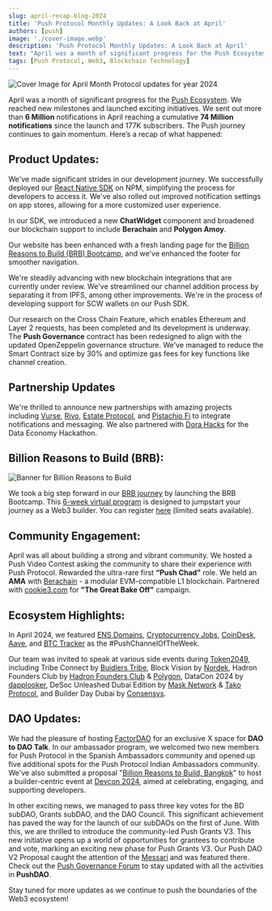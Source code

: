```yaml
---
slug: april-recap-blog-2024
title: 'Push Protocol Monthly Updates: A Look Back at April'
authors: [push]
image: './cover-image.webp'
description: 'Push Protocol Monthly Updates: A Look Back at April'
text: "April was a month of significant progress for the Push Ecosystem. Learn more about Push's dvelopments in the areas of product, partnerships, community, ecosystem highlights and more."
tags: [Push Protocol, Web3, Blockchain Technology]
---
```


![Cover Image for April Month Protocol updates for year 2024](./cover-image.webp)

<!--truncate-->

April was a month of significant progress for the [Push Ecosystem](https://push.org/frens). We reached new milestones and launched exciting initiatives. We sent out more than **6 Million** notifications in April reaching a cumulative **74 Million notifications** since the launch and 177K subscribers. The Push journey continues to gain momentum. Here’s a recap of what happened:

## Product Updates:

We've made significant strides in our development journey. We successfully deployed our [React Native SDK](https://www.npmjs.com/package/@pushprotocol/react-native-sdk) on NPM, simplifying the process for developers to access it. We've also rolled out improved notification settings on app stores, allowing for a more customized user experience.

In our SDK, we introduced a new **ChatWidget** component and broadened our blockchain support to include **Berachain** and **Polygon Amoy**.

Our website has been enhanced with a fresh landing page for the [Billion Reasons to Build (BRB) Bootcamp](https://push.org/bootcamp/), and we've enhanced the footer for smoother navigation.

We're steadily advancing with new blockchain integrations that are currently under review. We've streamlined our channel addition process by separating it from IPFS, among other improvements. We're in the process of developing support for SCW wallets on our Push SDK.

Our research on the Cross Chain Feature, which enables Ethereum and Layer 2 requests, has been completed and its development is underway. The **Push Governance** contract has been redesigned to align with the updated OpenZeppelin governance structure. We've managed to reduce the Smart Contract size by 30% and optimize gas fees for key functions like channel creation.

## Partnership Updates

We're thrilled to announce new partnerships with amazing projects including [Vurse](https://twitter.com/vurse_official/status/1782414484700533169), [Rivo](https://www.rivo.xyz/), [Estate Protocol](https://x.com/PushChain/status/1778091601597960326), and [Pistachio Fi](https://x.com/PushChain/status/1780266671783194989) to integrate notifications and messaging. We also partnered with [Dora Hacks](https://twitter.com/DoraHacks/status/1783170660346544309) for the Data Economy Hackathon.

## Billion Reasons to Build (BRB):

![Banner for Billion Reasons to Build](./image1.webp)

We took a big step forward in our [BRB journey](https://push.org/brb/) by launching the BRB Bootcamp. This [6-week virtual program](https://github.com/orgs/push-protocol/discussions/52) is designed to jumpstart your journey as a Web3 builder. You can register [here](https://zv9atndluia.typeform.com/to/ToIpDLT2?typeform-source=push.org) (limited seats available).

## Community Engagement:

April was all about building a strong and vibrant community. We hosted a Push Video Contest asking the community to share their experience with Push Protocol. Rewarded the ultra-rare first **“Push Chad"** role. We held an **AMA** with [Berachain](https://www.berachain.com/) - a modular EVM-compatible L1 blockchain. Partnered with [cookie3.com](http://cookie3.com/) for **"The Great Bake Off"** campaign.

## Ecosystem Highlights:

In April 2024, we featured [ENS Domains](https://ens.domains/), [Cryptocurrency Jobs](https://cryptocurrencyjobs.co/), [CoinDesk](https://www.coindesk.com/), [Aave](https://aave.com/), and [BTC Tracker](https://app.push.org/channels/0x03EAAAa48ea78d1E66eA3458364d553AD981871E) as the #PushChannelOfTheWeek.

Our team was invited to speak at various side events during [Token2049](https://www.token2049.com/), including Tribe Connect by [Buidlers Tribe](https://buidl.so/), Block Vision by [Nordek](https://www.nordek.io/), Hadron Founders Club by [Hadron Founders Club](https://hadronfc.com/) & [Polygon](https://polygon.technology/), DataCon 2024 by [dapplooker](https://dapplooker.com/), DeSoc Unleashed Dubai Edition by [Mask Network](https://mask.io/) & [Tako Protocol](https://tako.so/), and Builder Day Dubai by [Consensys](https://consensys.io/).

## DAO Updates:

We had the pleasure of hosting [FactorDAO](https://twitter.com/FactorDAO) for an exclusive X space for **DAO to DAO Talk**. In our ambassador program, we welcomed two new members for Push Protocol in the Spanish Ambassadors community and opened up five additional spots for the Push Protocol Indian Ambassadors community. We've also submitted a proposal "[Billion Reasons to Build, Bangkok](https://forum.devcon.org/t/billion-reasons-to-build-bangkok-sea-web3-builders/3482?u=richa_joshi)" to host a builder-centric event at [Devcon 2024](https://devcon.org/en/), aimed at celebrating, engaging, and supporting developers.

In other exciting news, we managed to pass three key votes for the BD subDAO, Grants subDAO, and the DAO Council. This significant achievement has paved the way for the launch of our subDAOs on the first of June. With this, we are thrilled to introduce the community-led Push Grants V3. This new initiative opens up a world of opportunities for grantees to contribute and vote, marking an exciting new phase for Push Grants V3. Our Push DAO V2 Proposal caught the attention of the [Messari](https://messari.io/) and was featured there. Check out the [Push Governance Forum](https://gov.push.org/) to stay updated with all the activities in **PushDAO**.

Stay tuned for more updates as we continue to push the boundaries of the Web3 ecosystem!
